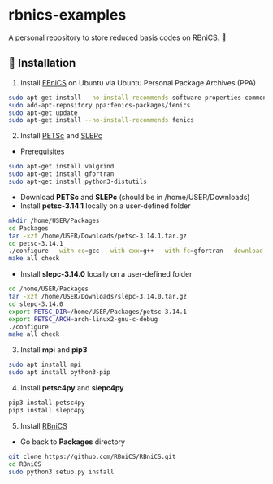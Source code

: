 # rbnics-examples

A personal repository to store reduced basis codes on RBniCS. 💾

## 🔨 Installation

1. Install [FEniCS](https://fenics.readthedocs.io/en/latest/installation.html#debian-ubuntu-packages) on Ubuntu via Ubuntu Personal Package Archives (PPA)

```bash
sudo apt-get install --no-install-recommends software-properties-common
sudo add-apt-repository ppa:fenics-packages/fenics
sudo apt-get update
sudo apt-get install --no-install-recommends fenics
```

2. Install [PETSc](https://www.mcs.anl.gov/petsc/) and [SLEPc](https://slepc.upv.es/)

* Prerequisites
```bash
sudo apt-get install valgrind
sudo apt-get install gfortran
sudo apt-get install python3-distutils
```

* Download **PETSc** and **SLEPc** (should be in /home/USER/Downloads)
* Install **petsc-3.14.1** locally on a user-defined folder
```bash
mkdir /home/USER/Packages
cd Packages
tar -xzf /home/USER/Downloads/petsc-3.14.1.tar.gz
cd petsc-3.14.1
./configure --with-cc=gcc --with-cxx=g++ --with-fc=gfortran --download-mpich --download-fblaslapack
make all check
```
* Install **slepc-3.14.0** locally on a user-defined folder
```bash
cd /home/USER/Packages
tar -xzf /home/USER/Downloads/slepc-3.14.0.tar.gz
cd slepc-3.14.0
export PETSC_DIR=/home/USER/Packages/petsc-3.14.1
export PETSC_ARCH=arch-linux2-gnu-c-debug
./configure
make all check
```

3. Install **mpi** and **pip3**

```bash
sudo apt install mpi
sudo apt install python3-pip
```

4. Install **petsc4py** and **slepc4py**

```bash
pip3 install petsc4py
pip3 install slepc4py
```

5. Install [RBniCS](https://www.rbnicsproject.org/)

* Go back to **Packages** directory

```bash
git clone https://github.com/RBniCS/RBniCS.git
cd RBniCS
sudo python3 setup.py install
```
<!--stackedit_data:
eyJoaXN0b3J5IjpbLTE4ODI3MTgyMzMsLTU5NDkwMDE4N119
-->